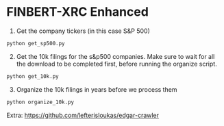 # FINBERT-XRC Enhanced

1. Get the company tickers (in this case S&P 500)
```bash
python get_sp500.py
```
2. Get the 10k filings for the s&p500 companies. Make sure to wait for all the download to be completed first, before running the organize script.
```bash
python get_10k.py
```
3. Organize the 10k filings in years before we process them
```bash
python organize_10k.py
```


Extra:
https://github.com/lefterisloukas/edgar-crawler